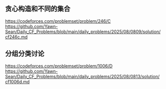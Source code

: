 

## 贪心构造和不同的集合
https://codeforces.com/problemset/problem/246/C
https://github.com/Yawn-Sean/Daily_CF_Problems/blob/main/daily_problems/2025/08/0809/solution/cf246c.md

## 分组分类讨论
https://codeforces.com/problemset/problem/1006/D
https://github.com/Yawn-Sean/Daily_CF_Problems/blob/main/daily_problems/2025/08/0813/solution/cf1006d.md
